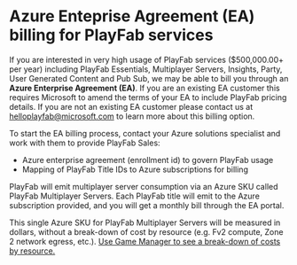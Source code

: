 # Azure Enteprise Agreement (EA) billing for PlayFab services
If you are interested in very high usage of PlayFab services ($500,000.00+ per year) including PlayFab Essentials, Multiplayer Servers, Insights, Party, User Generated Content and Pub Sub, we may be able to bill you through an **Azure Enterprise Agreement (EA)**. If you are an existing EA customer this requires Microsoft to amend the terms of your EA to include PlayFab pricing details. If you are not an existing EA customer please contact us at [helloplayfab@microsoft.com](mailto:helloplayfab@microsoft.com) to learn more about this billing option.

To start the EA billing process, contact your Azure solutions specialist and work with them to provide PlayFab Sales:

-	Azure enterprise agreement (enrollment id) to govern PlayFab usage
-	Mapping of PlayFab Title IDs to Azure subscriptions for billing

PlayFab will emit multiplayer server consumption via an Azure SKU called PlayFab Multiplayer Servers. Each PlayFab title will emit to the Azure subscription provided, and you will get a monthly bill through the EA portal. 

This single Azure SKU for PlayFab Multiplayer Servers will be measured in dollars, without a break-down of cost by resource (e.g. Fv2 compute, Zone 2 network egress, etc.). [Use Game Manager to see a break-down of costs by resource.](tracking_consumption.md)

